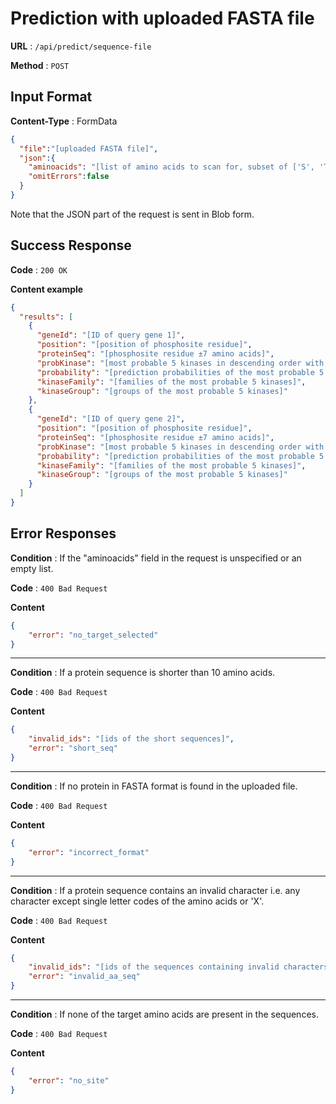 # Prediction with uploaded FASTA file

**URL** : `/api/predict/sequence-file`

**Method** : `POST`


## Input Format
**Content-Type** : FormData
```json
{
  "file":"[uploaded FASTA file]",
  "json":{
    "aminoacids": "[list of amino acids to scan for, subset of ['S', 'T', 'Y', 'H']]",
    "omitErrors":false
  }
}
```

Note that the JSON part of the request is sent in Blob form.
## Success Response

**Code** : `200 OK`

**Content example**

```json
{
  "results": [
    {
      "geneId": "[ID of query gene 1]",
      "position": "[position of phosphosite residue]",
      "proteinSeq": "[phosphosite residue ±7 amino acids]",
      "probKinase": "[most probable 5 kinases in descending order with respect to their probabilities]",
      "probability": "[prediction probabilities of the most probable 5 kinases]",
      "kinaseFamily": "[families of the most probable 5 kinases]",
      "kinaseGroup": "[groups of the most probable 5 kinases]"
    },
    {
      "geneId": "[ID of query gene 2]",
      "position": "[position of phosphosite residue]",
      "proteinSeq": "[phosphosite residue ±7 amino acids]",
      "probKinase": "[most probable 5 kinases in descending order with respect to their probabilities]",
      "probability": "[prediction probabilities of the most probable 5 kinases]",
      "kinaseFamily": "[families of the most probable 5 kinases]",
      "kinaseGroup": "[groups of the most probable 5 kinases]"
    }
  ]
}
```

## Error Responses
**Condition** : If the "aminoacids" field in the request is unspecified or an empty list.

**Code** : `400 Bad Request`

**Content**
```json
{
    "error": "no_target_selected"
}
```
---
**Condition** : If a protein sequence is shorter than 10 amino acids.

**Code** : `400 Bad Request`

**Content**
```json
{
    "invalid_ids": "[ids of the short sequences]",
    "error": "short_seq"
}
```
---
**Condition** : If no protein in FASTA format is found in the uploaded file.

**Code** : `400 Bad Request`

**Content**
```json
{
    "error": "incorrect_format"
}
```
---
**Condition** : If a protein sequence contains an invalid character i.e. any character except single letter codes of the amino acids or 'X'.

**Code** : `400 Bad Request`

**Content**
```json
{
    "invalid_ids": "[ids of the sequences containing invalid characters]",
    "error": "invalid_aa_seq"
}
```
---
**Condition** : If none of the target amino acids are present in the sequences.

**Code** : `400 Bad Request`

**Content**
```json
{
    "error": "no_site"
}
```